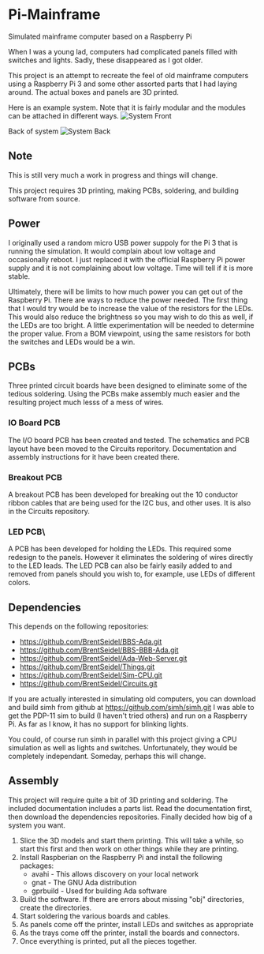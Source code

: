 # Pi-Mainframe
Simulated mainframe computer based on a Raspberry Pi

When I was a young lad, computers had complicated panels filled with
switches and lights.  Sadly, these disappeared as I got older.

This project is an attempt to recreate the feel of old mainframe computers
using a Raspberry Pi 3 and some other assorted parts that I had laying
around.  The actual boxes and panels are 3D printed.

Here is an example system.  Note that it is fairly modular and the
modules can be attached in different ways.
![System Front](./Pict/System-Front.JPG)

Back of system
![System Back](./Pict/System-Rear.JPG)

## Note
This is still very much a work in progress and things will change.

This project requires 3D printing, making PCBs, soldering, and building
software from source.

## Power
I originally used a random micro USB power suppoly for the Pi 3 that is
running the simulation.  It would complain about low voltage and
occasionally reboot.  I just replaced it with the official Raspberry Pi
power supply and it is not complaining about low voltage.  Time will
tell if it is more stable.

Ultimately, there will be limits to how much power you can get out of
the Raspberry Pi.  There are ways to reduce the power needed.  The first
thing that I would try would be to increase the value of the resistors
for the LEDs.  This would also reduce the brightness so you may wish to
do this as well, if the LEDs are too bright.  A little experimentation
will be needed to determine the proper value.  From a BOM viewpoint,
using the same resistors for both the switches and LEDs would be a win.

## PCBs
Three printed circuit boards have been designed to eliminate some of the
tedious soldering.  Using the PCBs make assembly much easier and the
resulting project much lesss of a mess of wires.

### IO Board PCB
The I/O board PCB has been created and tested.  The schematics and PCB
layout have been moved to the Circuits reporitory.  Documentation and
assembly instructions for it have been created there.

### Breakout PCB
A breakout PCB has been developed for breaking out the 10 conductor
ribbon cables that are being used for the I2C bus, and other uses.  It
is also in the Circuits repository.

### LED PCB\
A PCB has been developed for holding the LEDs.  This required some redesign
to the panels.  However it eliminates the soldering of wires directly to
the LED leads.  The LED PCB can also be fairly easily added to and
removed from panels should you wish to, for example, use LEDs of different
colors.

## Dependencies
This depends on the following repositories:
* https://github.com/BrentSeidel/BBS-Ada.git
* https://github.com/BrentSeidel/BBS-BBB-Ada.git
* https://github.com/BrentSeidel/Ada-Web-Server.git
* https://github.com/BrentSeidel/Things.git
* https://github.com/BrentSeidel/Sim-CPU.git
* https://github.com/BrentSeidel/Circuits.git

If you are actually interested in simulating old computers, you can
download and build simh from github at https://github.com/simh/simh.git
I was able to get the PDP-11 sim to build (I haven't tried others) and
run on a Raspberry Pi.  As far as I know, it has no support for blinking
lights.

You could, of course run simh in parallel with this project giving a
CPU simulation as well as lights and switches.  Unfortunately, they would
be completely independant.  Someday, perhaps this will change.

## Assembly
This project will require quite a bit of 3D printing and soldering.  The
included documentation includes a parts list.  Read the documentation
first, then download the dependencies repositories.  Finally decided
how big of a system you want.
1. Slice the 3D models and start them printing.  This will take a while,
   so start this first and then work on other things while they are printing.
2. Install Raspberian on the Raspberry Pi and install the following packages:
   * avahi - This allows discovery on your local network
   * gnat - The GNU Ada distribution
   * gprbuild - Used for building Ada software
3. Build the software.  If there are errors about missing "obj" directories,
   create the directories.
4. Start soldering the various boards and cables.
5. As panels come off the printer, install LEDs and switches as appropriate
6. As the trays come off the printer, install the boards and connectors.
7. Once everything is printed, put all the pieces together.
